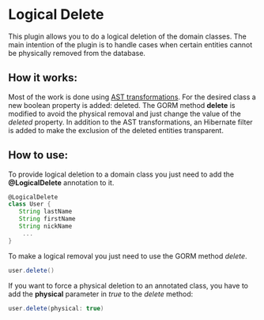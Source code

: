 Logical Delete
==============

This plugin allows you to do a logical deletion of the domain classes. 
The main intention of the plugin is to handle cases when certain entities cannot be physically removed from the database.

## How it works:

Most of the work is done using [AST transformations](http://groovy.codehaus.org/Compile-time+Metaprogramming+-+AST+Transformations).
For the desired class a new boolean property is added: deleted. 
The GORM method __delete__ is modified to avoid the physical removal and just change the value of the _deleted_ property.
In addition to the AST transformations, an Hibernate filter is added to make the exclusion of the deleted entities transparent.

## How to use:

To provide logical deletion to a domain class you just need to add the __@LogicalDelete__ annotation to it.

```groovy
@LogicalDelete
class User {
   String lastName
   String firstName
   String nickName
    ...
}
```

To make a logical removal you just need to use the GORM method _delete_.

```groovy
user.delete() 
```

If you want to force a physical deletion to an annotated class, you have to add the __physical__ parameter in _true_ to the _delete_ method:

```groovy
user.delete(physical: true) 
```
